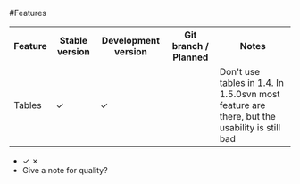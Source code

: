 #Features

<table>
<tr>
<th>Feature</th>
<th>Stable version</th>
<th>Development version</th>
<th>Git branch / Planned</th>
<th>Notes</th>
</tr>
<tr>
<td>Tables</td>
<td>✓</td><td>✓</td><td></td>
<td>Don't use tables in 1.4. In 1.5.0svn most feature are there, but the usability is still bad</td>
</table>

- ✓ ✗ 
- Give a note for quality?
